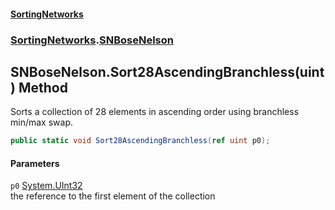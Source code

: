 #### [SortingNetworks](index.md 'index')
### [SortingNetworks](SortingNetworks.md 'SortingNetworks').[SNBoseNelson](SortingNetworks_SNBoseNelson.md 'SortingNetworks.SNBoseNelson')
## SNBoseNelson.Sort28AscendingBranchless(uint) Method
Sorts a collection of 28 elements in ascending order using branchless min/max swap.  
```csharp
public static void Sort28AscendingBranchless(ref uint p0);
```
#### Parameters
<a name='SortingNetworks_SNBoseNelson_Sort28AscendingBranchless(uint)_p0'></a>
`p0` [System.UInt32](https://docs.microsoft.com/en-us/dotnet/api/System.UInt32 'System.UInt32')  
the reference to the first element of the collection
  
